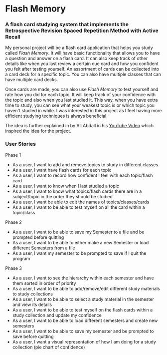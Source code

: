 # Flash Memory

### A flash card studying system that implements the Retrospective Revision Spaced Repetition Method with Active Recall

My personal project will be a flash card application that helps you study called *Flash Memory*. It will have basic functionality that allows you to have a question and answer on a flash card. It can also keep track of other details like when you last review a certain cue card and how you confident you felt after testing yourself. An assortment of cards can be collected into a card deck for a specific topic. You can also have multiple classes that can have multiple card decks.

Once cards are made, you can also use *Flash Memory* to test yourself and rate how you did for each topic. It will keep track of your confidence with the topic and also when you last studied it. This way, when you have extra time to study, you can see what your weakest topic is or which topic you haven't studied in while. I was interested in this project as I feel having more efficient studying techniques is always beneficial.

The idea is further explained in by Ali Abdall in his [YouTube Video](https://www.youtube.com/watch?v=b7o09a7t4RA) which inspired the idea for the project.

### User Stories
Phase 1
- As a user, I want to add and remove topics to study in different classes
- As a user, I want have flash cards for each topic
- As a user, I want to record how confident I feel with each topic/flash card
- As a user, I want to know when I last studied a topic
- As a user, I want to know what topics/flash cards there are in a subject/topic in the order they should be studied
- As a user, I want be able to edit the names of topics/classes/cards
- As a user, I want to be able to test myself on all the card within a topic/class

Phase 2
- As a user, I want to be able to save my Semester to a file and be prompted before quitting
- As a user, I want to be able to either make a new Semester or load different Semesters from a file
- As a user, I want my semester to be prompted to save if I quit the program

Phase 3
- As a user, I want to see the hierarchy within each semester and have them sorted in order of priority
- As a user, I want to be able to add/remove/edit different study materials to study collections
- As a user, I want to be able to select a study material in the semester and view its details
- As a user, I want to be able to test myself on the flash cards within a study collection and update my confidence
- As a user, I want to be able to load different semesters and create new semesters
- As a user, I want to be able to save my semester and be prompted to save before quitting
- As a user, I want a visual representation of how I am doing for a study collection (pie chart of confidence)